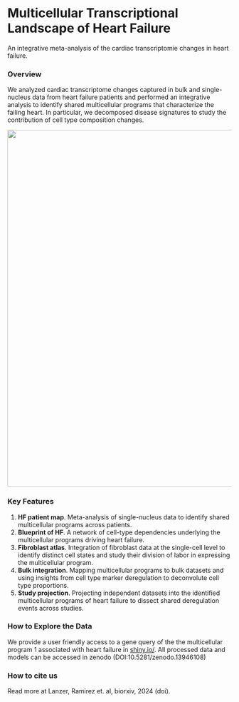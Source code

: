 # Multicellular Transcriptional Landscape of Heart Failure
An integrative meta-analysis of the cardiac transcriptomie changes in heart failure. 

### Overview
We analyzed cardiac transcriptome changes captured in bulk and single-nucleus data from heart failure patients and performed an integrative analysis to identify shared multicellular programs that characterize the failing heart. In particular, we decomposed disease signatures to study the contribution of cell type composition changes.

<img src="https://www.dropbox.com/scl/fi/u8qafa0g3ohjax7ws93sp/readme_fig.png?rlkey=ypr7tnz425kc34dz3tgubsdny&raw=1" align="center" width="800">

### Key Features
1. **HF patient map**. Meta-analysis of single-nucleus data to identify shared multicellular programs across patients.
2. **Blueprint of HF**. A network of cell-type dependencies underlying the multicellular programs driving heart failure.
3. **Fibroblast atlas**. 
   Integration of fibroblast data at the single-cell level to identify distinct cell states and study their division of labor in expressing the multicellular program.
5. **Bulk integration**. Mapping multicellular programs to bulk datasets and using insights from cell type marker deregulation to deconvolute cell type proportions.
6. **Study projection**. Projecting independent datasets into the identified multicellular programs of heart failure to dissect shared deregulation events across studies.


### How to Explore the Data
We provide a user friendly access to a gene query of the the multicellular program 1 associated with heart failure in [shiny.io/](https://saezlab.shinyapps.io/reheat2/). All processed data and models can be accessed in zenodo (DOI:10.5281/zenodo.13946108)

### How to cite us
Read more at Lanzer, Ramirez et. al, biorxiv, 2024 (doi). 
